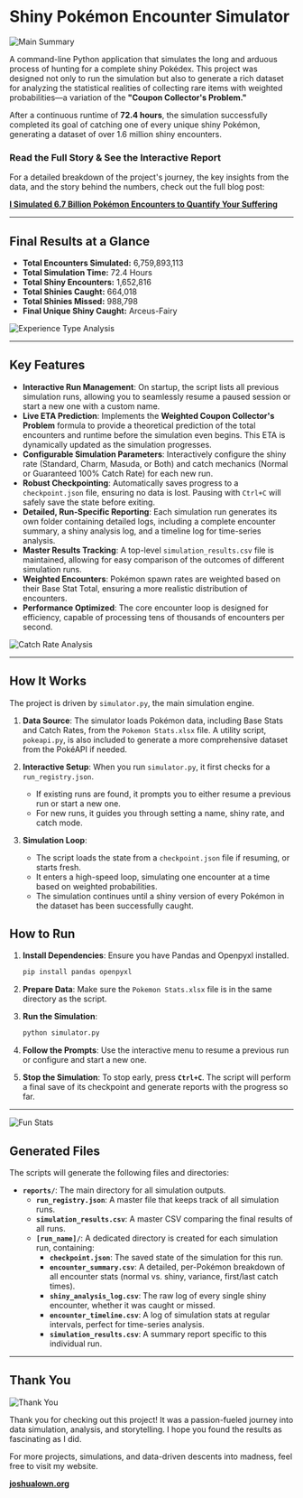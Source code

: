 # Shiny Pokémon Encounter Simulator

![Main Summary](./Images/Summary.jpg)

A command-line Python application that simulates the long and arduous process of hunting for a complete shiny Pokédex. This project was designed not only to run the simulation but also to generate a rich dataset for analyzing the statistical realities of collecting rare items with weighted probabilities—a variation of the **"Coupon Collector's Problem."**

After a continuous runtime of **72.4 hours**, the simulation successfully completed its goal of catching one of every unique shiny Pokémon, generating a dataset of over 1.6 million shiny encounters.

### **Read the Full Story & See the Interactive Report**

For a detailed breakdown of the project's journey, the key insights from the data, and the story behind the numbers, check out the full blog post:

**[I Simulated 6.7 Billion Pokémon Encounters to Quantify Your Suffering](https://joshualown.org/2025/10/05/i-simulated-6-7-billion-pokemon-encounters-to-quantify-your-suffering/)**

---

## Final Results at a Glance

- **Total Encounters Simulated:** 6,759,893,113
- **Total Simulation Time:** 72.4 Hours
- **Total Shiny Encounters:** 1,652,816
- **Total Shinies Caught:** 664,018
- **Total Shinies Missed:** 988,798
- **Final Unique Shiny Caught:** Arceus-Fairy

![Experience Type Analysis](./Images/Exp%20Type.jpg)

---

## Key Features

- **Interactive Run Management**: On startup, the script lists all previous simulation runs, allowing you to seamlessly resume a paused session or start a new one with a custom name.
- **Live ETA Prediction**: Implements the **Weighted Coupon Collector's Problem** formula to provide a theoretical prediction of the total encounters and runtime before the simulation even begins. This ETA is dynamically updated as the simulation progresses.
- **Configurable Simulation Parameters**: Interactively configure the shiny rate (Standard, Charm, Masuda, or Both) and catch mechanics (Normal or Guaranteed 100% Catch Rate) for each new run.
- **Robust Checkpointing**: Automatically saves progress to a `checkpoint.json` file, ensuring no data is lost. Pausing with `Ctrl+C` will safely save the state before exiting.
- **Detailed, Run-Specific Reporting**: Each simulation run generates its own folder containing detailed logs, including a complete encounter summary, a shiny analysis log, and a timeline log for time-series analysis.
- **Master Results Tracking**: A top-level `simulation_results.csv` file is maintained, allowing for easy comparison of the outcomes of different simulation runs.
- **Weighted Encounters**: Pokémon spawn rates are weighted based on their Base Stat Total, ensuring a more realistic distribution of encounters.
- **Performance Optimized**: The core encounter loop is designed for efficiency, capable of processing tens of thousands of encounters per second.

![Catch Rate Analysis](./Images/Catch%20Rate.jpg)

---

## How It Works

The project is driven by `simulator.py`, the main simulation engine.

1.  **Data Source**: The simulator loads Pokémon data, including Base Stats and Catch Rates, from the `Pokemon Stats.xlsx` file. A utility script, `pokeapi.py`, is also included to generate a more comprehensive dataset from the PokéAPI if needed.

2.  **Interactive Setup**: When you run `simulator.py`, it first checks for a `run_registry.json`.

    - If existing runs are found, it prompts you to either resume a previous run or start a new one.
    - For new runs, it guides you through setting a name, shiny rate, and catch mode.

3.  **Simulation Loop**:
    - The script loads the state from a `checkpoint.json` file if resuming, or starts fresh.
    - It enters a high-speed loop, simulating one encounter at a time based on weighted probabilities.
    - The simulation continues until a shiny version of every Pokémon in the dataset has been successfully caught.

## How to Run

1.  **Install Dependencies**: Ensure you have Pandas and Openpyxl installed.

    ```bash
    pip install pandas openpyxl
    ```

2.  **Prepare Data**: Make sure the `Pokemon Stats.xlsx` file is in the same directory as the script.

3.  **Run the Simulation**:

    ```bash
    python simulator.py
    ```

4.  **Follow the Prompts**: Use the interactive menu to resume a previous run or configure and start a new one.

5.  **Stop the Simulation**: To stop early, press **`Ctrl+C`**. The script will perform a final save of its checkpoint and generate reports with the progress so far.

---

![Fun Stats](./Images/Stats%20for%20Nerds.jpg)

## Generated Files

The scripts will generate the following files and directories:

- **`reports/`**: The main directory for all simulation outputs.
  - **`run_registry.json`**: A master file that keeps track of all simulation runs.
  - **`simulation_results.csv`**: A master CSV comparing the final results of all runs.
  - **`[run_name]/`**: A dedicated directory is created for each simulation run, containing:
    - **`checkpoint.json`**: The saved state of the simulation for this run.
    - **`encounter_summary.csv`**: A detailed, per-Pokémon breakdown of all encounter stats (normal vs. shiny, variance, first/last catch times).
    - **`shiny_analysis_log.csv`**: The raw log of every single shiny encounter, whether it was caught or missed.
    - **`encounter_timeline.csv`**: A log of simulation stats at regular intervals, perfect for time-series analysis.
    - **`simulation_results.csv`**: A summary report specific to this individual run.

---

## Thank You

![Thank You](./Images/Thank%20You.jpg)

Thank you for checking out this project! It was a passion-fueled journey into data simulation, analysis, and storytelling. I hope you found the results as fascinating as I did.

For more projects, simulations, and data-driven descents into madness, feel free to visit my website.

**[joshualown.org](https://joshualown.org)**
